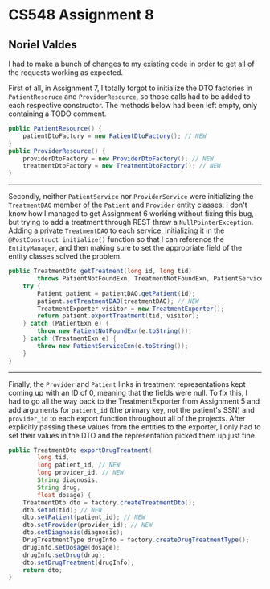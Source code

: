 # CS548 Assignment 8
## Noriel Valdes

I had to make a bunch of changes to my existing code in order to get all of the requests working as expected.

First of all, in Assignment 7, I totally forgot to initialize the DTO factories in `PatientResoruce` and `ProviderResource`, so those calls had to be added to each respective constructor.  The methods below had been left empty, only containing a TODO comment.

```java
public PatientResource() {
    patientDtoFactory = new PatientDtoFactory(); // NEW
}
public ProviderResource() {
    providerDtoFactory = new ProviderDtoFactory(); // NEW
    treatmentDtoFactory = new TreatmentDtoFactory(); // NEW
}
```

---

Secondly, neither `PatientService` nor `ProviderService` were initializing the `TreatmentDAO` member of the `Patient` and `Provider` entity classes.  I don't know how I managed to get Assignment 6 working without fixing this bug, but trying to add a treatment through REST threw a `NullPointerException`.  Adding a private `TreatmentDAO` to each service, initializing it in the `@PostConstruct initialize()` function so that I can reference the `EntityManager`, and then making sure to set the appropriate field of the entity classes solved the problem.

```java
public TreatmentDto getTreatment(long id, long tid)
        throws PatientNotFoundExn, TreatmentNotFoundExn, PatientServiceExn {
    try {
        Patient patient = patientDAO.getPatient(id);
        patient.setTreatmentDAO(treatmentDAO); // NEW
        TreatmentExporter visitor = new TreatmentExporter();
        return patient.exportTreatment(tid, visitor);
    } catch (PatientExn e) {
        throw new PatientNotFoundExn(e.toString());
    } catch (TreatmentExn e) {
        throw new PatientServiceExn(e.toString());
    }
}
```

---

Finally, the `Provider` and `Patient` links in treatment representations kept coming up with an ID of 0, meaning that the fields were null.  To fix this, I had to go all the way back to the TreatmentExporter from Assignment 5 and add arguments for `patient_id` (the primary key, not the patient's SSN) and `provider_id` to each export function throughout all of the projects.  After explicitly passing these values from the entities to the exporter, I only had to set their values in the DTO and the representation picked them up just fine.

```java
public TreatmentDto exportDrugTreatment(
        long tid,
        long patient_id, // NEW
        long provider_id, // NEW
        String diagnosis,
        String drug,
        float dosage) {
    TreatmentDto dto = factory.createTreatmentDto();
    dto.setId(tid); // NEW
    dto.setPatient(patient_id); // NEW
    dto.setProvider(provider_id); // NEW
    dto.setDiagnosis(diagnosis);
    DrugTreatmentType drugInfo = factory.createDrugTreatmentType();
    drugInfo.setDosage(dosage);
    drugInfo.setDrug(drug);
    dto.setDrugTreatment(drugInfo);
    return dto;
}
```
